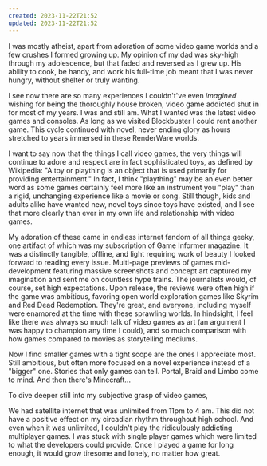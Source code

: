 ```yaml
---
created: 2023-11-22T21:52
updated: 2023-11-22T21:52
---
```

I was mostly atheist, apart from adoration of some video game worlds and a few crushes I formed growing up. My opinion of my dad was sky-high through my adolescence, but that faded and reversed as I grew up. His ability to cook, be handy, and work his full-time job meant that I was never hungry, without shelter or truly wanting. 

I see now there are so many experiences I couldn't've even *imagined* wishing for being the thoroughly house broken, video game addicted shut in for most of my years. I was and still am. What I wanted was the latest video games and consoles. As long as we visited Blockbuster I could rent another game. This cycle continued with novel, never ending glory as hours stretched to years immersed in these RenderWare worlds.

I want to say now that the things I call video games, the very things will continue to adore and respect are in fact sophisticated toys, as defined by Wikipedia: "A toy or plaything is an object that is used primarily for providing entertainment." In fact, I think "plaything" may be an even better word as some games certainly feel more like an instrument you "play" than a rigid, unchanging experience like a movie or song. Still though, kids and adults alike have wanted new, novel toys since toys have existed, and I see that more clearly than ever in my own life and relationship with video games.

My adoration of these came in endless internet fandom of all things geeky, one artifact of which was my subscription of Game Informer magazine. It was a distinctly tangible, offline, and light requiring work of beauty I looked forward to reading every issue. Multi-page previews of games mid-development featuring massive screenshots and concept art captured my imagination and sent me on countless hype trains. The journalists would, of course, set high expectations. Upon release, the reviews were often high if the game was ambitious, favoring open world exploration games like Skyrim and Red Dead Redemption. They're great, and everyone, including myself were enamored at the time with these sprawling worlds. In hindsight, I feel like there was always so much talk of video games as art (an argument I was happy to champion any time I could), and so much comparison with how games compared to movies as storytelling mediums. 

Now I find smaller games with a tight scope are the ones I appreciate most. Still ambitious, but often more focused on a novel experience instead of a "bigger" one. Stories that only games can tell. Portal, Braid and Limbo come to mind. And then there's Minecraft...

To dive deeper still into my subjective grasp of video games, 

We had satellite internet that was unlimited from 11pm to 4 am. This did not have a positive effect on my circadian rhythm throughout high school. And even when it was unlimited, I couldn't play the ridiculously addicting multiplayer games. I was stuck with single player games which were limited to what the developers could provide. Once I played a game for long enough, it would grow tiresome and lonely, no matter how great. 